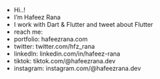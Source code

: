 -  Hi..! 
-  I’m Hafeez Rana
-  I work with Dart & Flutter and tweet about Flutter 
-  reach me:
-  portfolio: hafeezrana.com
-  twitter: twitter.com/hfz_rana
-  linkedIn: linkedin.com/in/hafeez-rana
-  tiktok: tiktok.com/@hafeezrana.dev
-  instagram: instagram.com/@hafeezrana.dev

<!---
hafeezrana/hafeezrana is a ✨ special ✨ repository because its `README.md` (this file) appears on your GitHub profile.
You can click the Preview link to take a look at your changes.
--->
